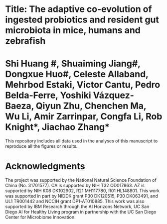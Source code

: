 # Title: The adaptive co-evolution of ingested probiotics and resident gut microbiota in mice, humans and zebrafish
# Shi Huang #, Shuaiming Jiang#, Dongxue Huo#, Celeste Allaband, Mehrbod Estaki, Victor Cantu, Pedro Belda-Ferre, Yoshiki Vázquez-Baeza, Qiyun Zhu, Chenchen Ma, Wu Li,  Amir Zarrinpar, Congfa Li, Rob Knight*, Jiachao Zhang*

This repository includes all data used in the analyses of this manuscript to reproduce all the figures or results.

# Acknowledgments
The project was supported by the National Natural Science Foundation of China (No. 31701577). CA is supported by NIH T32 OD017863. AZ is supported by NIH K08 DK102902, R21 MH117780, R01 HL148801. This work was supported in part by NIDDK grant P30 DK120515, P30 DK063491, and UL1 TR001442 and NCCIH grant DP1-AT010885. This work was also supported by IBM Research through the AI Horizons Network, UC San Diego AI for Healthy Living program in partnership with the UC San Diego Center for Microbiome Innovation.




